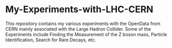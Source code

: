 # My-Experiments-with-LHC-CERN
This repository contains my various experiments with the OpenData from CERN mainly associated with the Large Hadron Collider. Some of the Experiments include Finding the Measurement of the Z boson mass, Particle Identification, Search for Rare Decays, etc.

